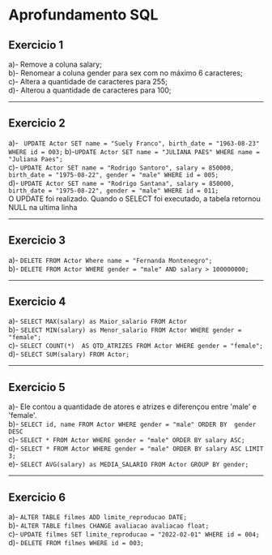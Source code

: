# Aprofundamento SQL

## Exercicio 1
a)- Remove a coluna salary; </br>
b)- Renomear a coluna gender para sex com no máximo 6 caracteres;</br>
c)- Altera a quantidade de caracteres para 255;</br>
d)- Alterou a quantidade de caracteres para 100;</br>
<hr/>

## Exercicio 2
a)- ```` 
    UPDATE Actor
    SET name = "Suely Franco", birth_date = "1963-08-23"
    WHERE id = 003;
    ````
b)-````
    UPDATE Actor
    SET name = "JULIANA PAES"
    WHERE name = "Juliana Paes";
    ```` </br>
c)- ````
    UPDATE Actor
    SET name = "Rodrigo Santoro",
        salary = 850000,
        birth_date = "1975-08-22",
        gender = "male"
    WHERE id = 005; 
    ```` </br>
d)- ````
    UPDATE Actor
    SET name = "Rodrigo Santana",
        salary = 850000,
        birth_date = "1975-08-22",
        gender = "male"
    WHERE id = 011; 
    ```` </br>
O UPDATE foi realizado. Quando o SELECT foi executado, a tabela retornou NULL na ultima linha </br>
<hr/>

## Exercicio 3
a)- ````
    DELETE FROM Actor Where name = "Fernanda Montenegro";
    ````</br>
b)- ````
    DELETE FROM Actor WHERE gender = "male" AND salary > 100000000;
    ````
<hr/>

## Exercicio 4
a)- ````
    SELECT MAX(salary) as Maior_salario
    FROM Actor
    ````</br>
b)- ````
    SELECT MIN(salary) as Menor_salario FROM Actor WHERE gender = "female";
    ````</br>
c)- ````
    SELECT COUNT(*)  AS QTD_ATRIZES FROM Actor WHERE gender = "female";
    ````</br>
d)- ````
    SELECT SUM(salary) FROM Actor;
    ````</br>
<hr/>

## Exercicio 5
a)- Ele contou a quantidade de atores e atrizes e diferençou entre 'male' e 'female'. </br>
b)- ````
    SELECT id, name FROM Actor
    WHERE gender = "male"
    ORDER BY  gender DESC
    ````</br>
c)- ````
    SELECT * FROM Actor
    WHERE gender = "male"
    ORDER BY salary ASC;
    ````</br>
d)- ````
    SELECT * FROM Actor
    WHERE gender = "male"
    ORDER BY salary ASC
    LIMIT 3;
    ````</br>
e)- ````
    SELECT AVG(salary) as MEDIA_SALARIO FROM Actor
    GROUP BY gender;
    ````
<hr/>

## Exercicio 6
a)- ````
    ALTER TABLE filmes ADD limite_reproducao DATE;
    ````</br>
b)- ````
    ALTER TABLE filmes CHANGE avaliacao avaliacao float;
    ````</br>
c)- ````
    UPDATE filmes
    SET limite_reproducao = "2022-02-01"
    WHERE id = 004;
    ````</br>
d)- ````
    DELETE FROM filmes WHERE id = 003;
    ````